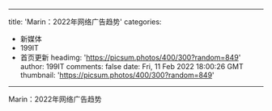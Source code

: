 
---
title: 'Marin：2022年网络广告趋势'
categories: 
 - 新媒体
 - 199IT
 - 首页更新
headimg: 'https://picsum.photos/400/300?random=849'
author: 199IT
comments: false
date: Fri, 11 Feb 2022 18:00:26 GMT
thumbnail: 'https://picsum.photos/400/300?random=849'
---

<div>   
Marin：2022年网络广告趋势  
</div>
            